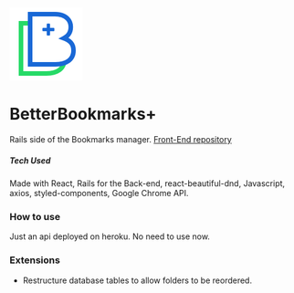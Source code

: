 ![BB+ logo](https://raw.githubusercontent.com/micaelsbno/bookmarks_plus/master/build/images/bb_icon128.png "Logo Title")

# BetterBookmarks+

Rails side of the Bookmarks manager. [Front-End repository](https://github.com/micaelsbno/bookmarks_plus)

##### Tech Used

Made with React, Rails for the Back-end, react-beautiful-dnd, Javascript, axios, styled-components, Google Chrome API.

### How to use
Just an api deployed on heroku. No need to use now.

### Extensions

* Restructure database tables to allow folders to be reordered.
